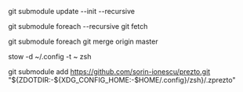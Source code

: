 
git submodule update --init --recursive

git submodule foreach --recursive git fetch

git submodule foreach git merge origin master

stow -d ~/.config -t ~ zsh

git submodule add https://github.com/sorin-ionescu/prezto.git "${ZDOTDIR:-${XDG_CONFIG_HOME:-$HOME/.config}/zsh}/.zprezto"


